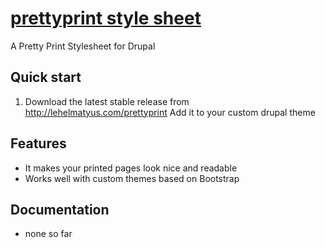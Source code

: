 # [prettyprint style sheet](http://lehelmatyus.com/prettyprint)


A Pretty Print Stylesheet for Drupal

## Quick start

1. Download the latest stable release from http://lehelmatyus.com/prettyprint
  Add it to your custom drupal theme

## Features

* It makes your printed pages look nice and readable
* Works well with custom themes based on Bootstrap

## Documentation

* none so far
